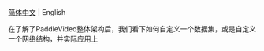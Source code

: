 [简体中文](../../zh-CN/tutorials/customized_usage.md) | English

在了解了PaddleVideo整体架构后，我们看下如何自定义一个数据集，或是自定义一个网络结构，并实际应用上
